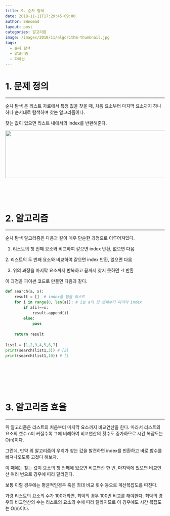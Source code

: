 ```yaml
---
title: 9. 순차 탐색
date: 2018-11-11T17:29:45+09:00
author: SWnomad
layout: post
categories: 알고리즘
image: /images/2018/11/algorithm-thumbnail.jpg
tags:
  - 순차 탐색
  - 알고리즘
  - 파이썬
---
```

# 1. 문제 정의

* * *

순차 탐색 은 리스트 자료에서 특정 값을 찾을 때, 처음 요소부터 마지막 요소까지 하나 하나 순서대로 탐색하며 찾는 알고리즘이다.

찾는 값이 있으면 리스트 내에서의 index를 반환해준다.

<img class="aligncenter  wp-image-1326" src="/images/2018/11/no-name-7.jpg" alt="" width="590" height="150" srcset="/images/2018/11/no-name-7.jpg 771w, /images/2018/11/no-name-7-300x76.jpg 300w, /images/2018/11/no-name-7-768x195.jpg 768w" sizes="(max-width: 590px) 100vw, 590px" /> 

&nbsp;

&nbsp;

# 2. 알고리즘

* * *

순차 탐색 알고리즘은 다음과 같이 매우 단순한 과정으로 이루어져있다.

1. 리스트의 첫 번째 요소와 비교하여 같으면 index 반환, 없으면 다음

2. 리스트의 두 번째 요소와 비교하여 같으면 index 반환, 없으면 다음

3. 위의 과정을 마지막 요소까지 반복하고 끝까지 찾지 못하면 -1 반환

이 과정을 파이썬 코드로 만들면 다음과 같다.

~~~ python
def search(a, x):
    result = []  # index를 담을 리스트
    for i in range(0, len(a)): # i는 a의 첫 번째부터 마지막 index
        if a[i]==x:
            result.append(i)
        else:
            pass
        
    return result

list1 = [1,2,3,4,5,6,7]
print(search(list1,3)) # [2]
print(search(list1,10)) # []
~~~

&nbsp;

&nbsp;

&nbsp;

# 3. 알고리즘 효율

* * *

위 알고리즘은 리스트의 처음부터 마지막 요소까지 비교연산을 한다. 따라서 리스트의 요소의 갯수 n이 커질수록 그에 비례하여 비교연산의 횟수도 증가하므로 시간 복잡도는 O(n)이다.

그런데, 만약 위 알고리즘이 우리가 찾는 값을 발견하면 index를 반환하고 바로 함수를 빠져나오도록 고쳤다 해보자.

이 때에는 찾는 값이 요소의 첫 번째에 있으면 비교연산 한 번, 마지막에 있으면 비교연산 여러 번으로 경우에 따라 달라진다.

보통 이럴 경우에는 평균적인경우 혹은 최대 비교 횟수 등으로 계산복잡도를 따진다.

가령 리스트의 요소의 수가 100개라면, 최악의 경우 100번 비교를 해야한다. 최악의 경우의 비교연산의 수는 리스트의 요소의 수에 따라 달라지므로 이 경우에도 시간 복잡도는 O(n)이다.